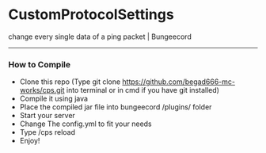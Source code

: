 # CustomProtocolSettings
change every single data of a ping packet | Bungeecord
***
### How to Compile
* Clone this repo (Type git clone https://github.com/begad666-mc-works/cps.git into terminal or in cmd if you have git installed)
* Compile it using java
* Place the compiled jar file into bungeecord /plugins/ folder
* Start your server
* Change The config.yml to fit your needs
* Type /cps reload
* Enjoy!
